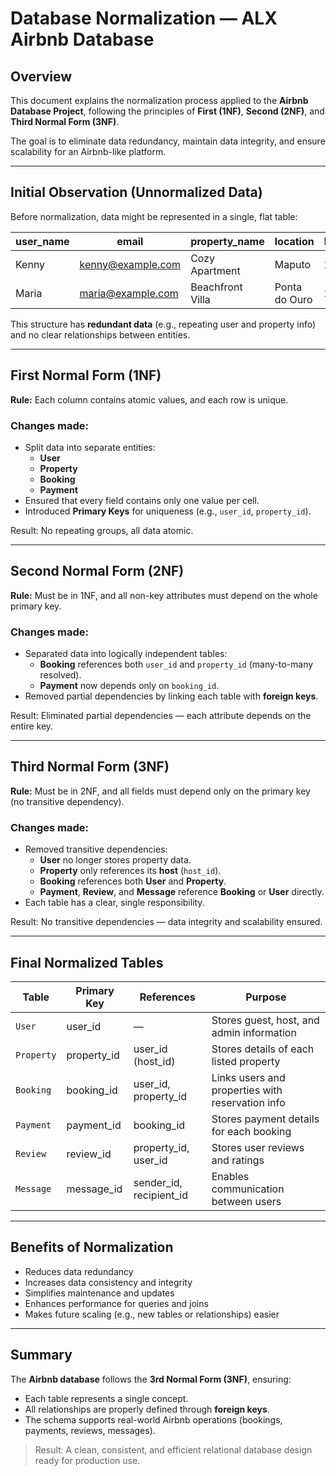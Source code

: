 #  Database Normalization — ALX Airbnb Database

##  Overview
This document explains the normalization process applied to the **Airbnb Database Project**, following the principles of **First (1NF)**, **Second (2NF)**, and **Third Normal Form (3NF)**.

The goal is to eliminate data redundancy, maintain data integrity, and ensure scalability for an Airbnb-like platform.

---

## Initial Observation (Unnormalized Data)
Before normalization, data might be represented in a single, flat table:

| user_name | email | property_name | location | booking_start | booking_end | payment_amount |
|------------|--------|----------------|------------|----------------|--------------|----------------|
| Kenny | kenny@example.com | Cozy Apartment | Maputo | 2025-11-10 | 2025-11-15 | 225.00 |
| Maria | maria@example.com | Beachfront Villa | Ponta do Ouro | 2025-12-20 | 2025-12-25 | 600.00 |

This structure has **redundant data** (e.g., repeating user and property info) and no clear relationships between entities.

---

##  First Normal Form (1NF)
**Rule:** Each column contains atomic values, and each row is unique.

### Changes made:
- Split data into separate entities:
  - **User**
  - **Property**
  - **Booking**
  - **Payment**
- Ensured that every field contains only one value per cell.
- Introduced **Primary Keys** for uniqueness (e.g., `user_id`, `property_id`).

 Result: No repeating groups, all data atomic.

---

##  Second Normal Form (2NF)
**Rule:** Must be in 1NF, and all non-key attributes must depend on the whole primary key.

### Changes made:
- Separated data into logically independent tables:
  - **Booking** references both `user_id` and `property_id` (many-to-many resolved).
  - **Payment** now depends only on `booking_id`.
- Removed partial dependencies by linking each table with **foreign keys**.

 Result: Eliminated partial dependencies — each attribute depends on the entire key.

---

##  Third Normal Form (3NF)
**Rule:** Must be in 2NF, and all fields must depend only on the primary key (no transitive dependency).

### Changes made:
- Removed transitive dependencies:
  - **User** no longer stores property data.
  - **Property** only references its **host** (`host_id`).
  - **Booking** references both **User** and **Property**.
  - **Payment**, **Review**, and **Message** reference **Booking** or **User** directly.
- Each table has a clear, single responsibility.

Result: No transitive dependencies — data integrity and scalability ensured.

---

## Final Normalized Tables
| Table | Primary Key | References | Purpose |
|--------|--------------|-------------|----------|
| `User` | user_id | — | Stores guest, host, and admin information |
| `Property` | property_id | user_id (host_id) | Stores details of each listed property |
| `Booking` | booking_id | user_id, property_id | Links users and properties with reservation info |
| `Payment` | payment_id | booking_id | Stores payment details for each booking |
| `Review` | review_id | property_id, user_id | Stores user reviews and ratings |
| `Message` | message_id | sender_id, recipient_id | Enables communication between users |

---

##  Benefits of Normalization
-  Reduces data redundancy 
- Increases data consistency and integrity 
- Simplifies maintenance and updates 
-  Enhances performance for queries and joins 
- Makes future scaling (e.g., new tables or relationships) easier 

---

## Summary
The **Airbnb database** follows the **3rd Normal Form (3NF)**, ensuring:
- Each table represents a single concept.
- All relationships are properly defined through **foreign keys**.
- The schema supports real-world Airbnb operations (bookings, payments, reviews, messages).

>  Result: A clean, consistent, and efficient relational database design ready for production use.

